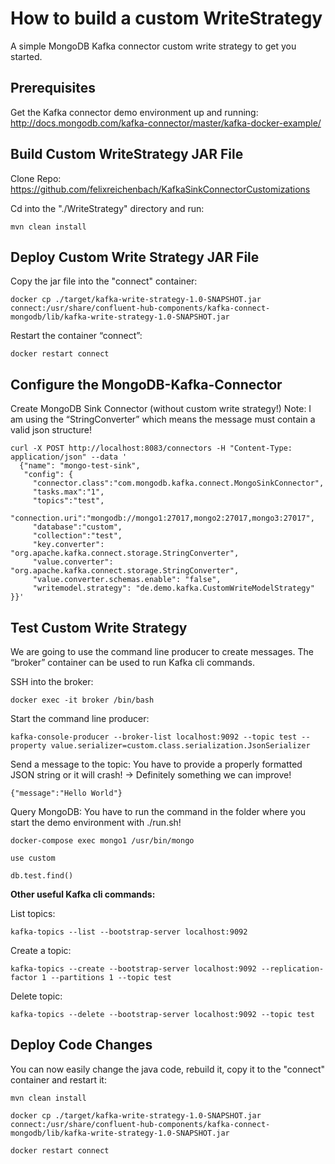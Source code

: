 # How to build a custom WriteStrategy
A simple MongoDB Kafka connector custom write strategy to get you started.


## Prerequisites
Get the Kafka connector demo environment up and running:
http://docs.mongodb.com/kafka-connector/master/kafka-docker-example/

## Build Custom WriteStrategy JAR File
Clone Repo:
https://github.com/felixreichenbach/KafkaSinkConnectorCustomizations

Cd into the "./WriteStrategy" directory and run:

```mvn clean install```

## Deploy Custom Write Strategy JAR File
Copy the jar file into the "connect" container:

```docker cp ./target/kafka-write-strategy-1.0-SNAPSHOT.jar connect:/usr/share/confluent-hub-components/kafka-connect-mongodb/lib/kafka-write-strategy-1.0-SNAPSHOT.jar```


Restart the container “connect”:

```docker restart connect```

## Configure the MongoDB-Kafka-Connector

Create MongoDB Sink Connector (without custom write strategy!)
Note: 
I am using the “StringConverter” which means the message must contain a valid json structure!

```
curl -X POST http://localhost:8083/connectors -H "Content-Type: application/json" --data '
  {"name": "mongo-test-sink",
   "config": {
     "connector.class":"com.mongodb.kafka.connect.MongoSinkConnector",
     "tasks.max":"1",
     "topics":"test",
     "connection.uri":"mongodb://mongo1:27017,mongo2:27017,mongo3:27017",
     "database":"custom",
     "collection":"test",
     "key.converter": "org.apache.kafka.connect.storage.StringConverter",
     "value.converter": "org.apache.kafka.connect.storage.StringConverter",
     "value.converter.schemas.enable": "false",
     "writemodel.strategy": "de.demo.kafka.CustomWriteModelStrategy"
}}'
```
## Test Custom Write Strategy
We are going to use the command line producer to create messages.
The “broker” container can be used to run Kafka cli commands.

SSH into the broker:

```docker exec -it broker /bin/bash```

Start the command line producer:

```kafka-console-producer --broker-list localhost:9092 --topic test --property value.serializer=custom.class.serialization.JsonSerializer```

Send a message to the topic:
You have to provide a properly formatted JSON string or it will crash! -> Definitely something we can improve!

```{"message":"Hello World"}```

Query MongoDB:
You have to run the command in the folder where you start the demo environment with ./run.sh!

```docker-compose exec mongo1 /usr/bin/mongo```

```
use custom

db.test.find()
```

**Other useful Kafka cli commands:**

List topics:

```kafka-topics --list --bootstrap-server localhost:9092```

Create a topic:

```kafka-topics --create --bootstrap-server localhost:9092 --replication-factor 1 --partitions 1 --topic test```

Delete topic:

```kafka-topics --delete --bootstrap-server localhost:9092 --topic test```

## Deploy Code Changes

You can now easily change the java code, rebuild it, copy it to the "connect" container and restart it:

```
mvn clean install

docker cp ./target/kafka-write-strategy-1.0-SNAPSHOT.jar connect:/usr/share/confluent-hub-components/kafka-connect-mongodb/lib/kafka-write-strategy-1.0-SNAPSHOT.jar

docker restart connect
```

